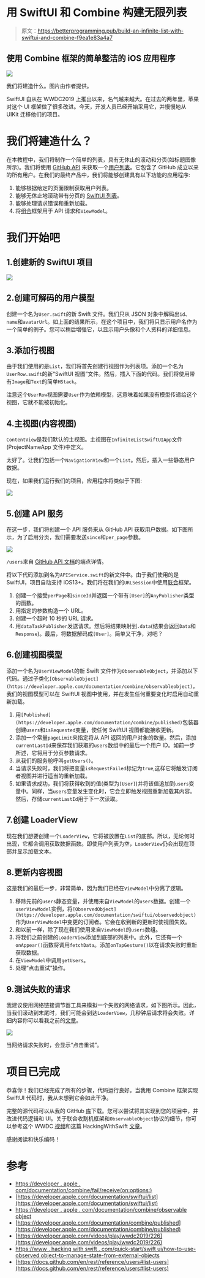 # 用 SwiftUI 和 Combine 构建无限列表

> 原文：<https://betterprogramming.pub/build-an-infinite-list-with-swiftui-and-combine-f9ea1e83a4a7>

## 使用 Combine 框架的简单整洁的 iOS 应用程序

![](img/63037f14bb76565d56470025a74b5ddd.png)

我们将建造什么。图片由作者提供。

SwiftUI 自从在 WWDC2019 上推出以来，名气越来越大。在过去的两年里，苹果对这个 UI 框架做了很多改进。今天，开发人员已经开始采用它，并慢慢地从 UIKit 迁移他们的项目。

# 我们将建造什么？

在本教程中，我们将制作一个简单的列表，具有无休止的滚动和分页(如标题图像所示)。我们将使用 [GitHub API](https://docs.github.com/en/rest) 来获取一个[用户列表](https://docs.github.com/en/rest/reference/users#list-users)。它包含了 GitHub 成立以来的所有用户。在我们的最终产品中，我们将能够创建具有以下功能的应用程序:

1.  能够根据给定的页面限制获取用户列表。
2.  能够无休止地滚动带有分页的 [SwiftUI 列表](https://developer.apple.com/documentation/swiftui/list)。
3.  能够处理请求错误和重新加载。
4.  将[组合](https://developer.apple.com/documentation/combine)框架用于 API 请求和`ViewModel`。

# 我们开始吧

## 1.创建新的 SwiftUI 项目

![](img/fb7b73c646cbc5d7465884649fe65ff6.png)

## 2.创建可解码的用户模型

创建一个名为`User.swift`的新 Swift 文件。我们只从 JSON 对象中解码出`id`、`name`和`avatarUrl`。如上面的结果所示，在这个项目中，我们将只显示用户名作为一个简单的例子。您可以稍后增强它，以显示用户头像和个人资料的详细信息。

## 3.添加行视图

由于我们使用的是`List`，我们将首先创建行视图作为列表项。添加一个名为`UserRow.swift`的新“SwiftUI 视图”文件。然后，插入下面的代码。我们将使用带有`Image`和`Text`的简单`HStack`。

注意这个`UserRow`视图需要`User`作为依赖模型，这意味着如果没有模型传递给这个视图，它就不能被初始化。

## 4.主视图(内容视图)

`ContentView`是我们默认的主视图。主视图在`InfiniteListSwiftUIApp`文件(ProjectNameApp 文件)中定义。

太好了。让我们包括一个`NavigationView`和一个`List`。然后，插入一些静态用户数据。

现在，如果我们运行我们的项目，应用程序将类似于下图:

![](img/a78721f309eed9e1ca8e923e94b53611.png)

## 5.创建 API 服务

在这一步，我们将创建一个 API 服务来从 GitHub API 获取用户数据。如下图所示，为了启用分页，我们需要发送`since`和`per_page`参数。

![](img/fc6a554735f86e38a6e2769a16d25659.png)

`/users`来自 [GitHub API 文档](https://docs.github.com/en/rest/reference/users#list-users)的端点详情。

将以下代码添加到名为`APIService.swift`的新文件中。由于我们使用的是 SwiftUI，项目自动支持 iOS13+。我们将在我们的`URLSession`中使用[联合](https://developer.apple.com/documentation/combine)框架。

1.  创建一个接受`perPage`和`sinceId`并返回一个带有`[User]`的`AnyPublisher`类型的函数。
2.  用指定的参数构造一个 URL。
3.  创建一个超时 10 秒的 URL 请求。
4.  用`dataTaskPublisher`发送请求。然后将结果映射到`.data`(结果会返回`Data`和`Response`)。最后，将数据解码成`[User]`。简单又干净，对吧？

## 6.创建视图模型

添加一个名为`UserViewModel`的新 Swift 文件作为`ObservableObject`，并添加以下代码。通过子类化`[ObservableObject](https://developer.apple.com/documentation/combine/observableobject)`，我们的视图模型可以在 SwiftUI 视图中使用，并在发生任何重要变化时启用自动重新加载。

1.  用`[Published](https://developer.apple.com/documentation/combine/published)`包装器创建`users`和`isRequested`变量，使任何 SwiftUI 视图都能接收更新。
2.  添加一个常量`pageLimit`来指定将从 API 返回的用户对象的数量。然后，添加`currentLastId`来保存我们获取的`users`数组中的最后一个用户 ID。如前一步所述，它将用于分页参数请求。
3.  从我们的服务舱呼叫`getUsers()`。
4.  当请求失败时，我们将把变量`isRequestFailed`标记为`true`,这样它将触发订阅者视图并进行适当的重新加载。
5.  如果请求成功，我们将获得收到的值(类型为`[User]`)并将该值追加到`users`变量中。同样，当`users`变量发生变化时，它会立即触发视图重新加载其内容。然后，存储`currentLastId`用于下一次读取。

## 7.创建 LoaderView

现在我们想要创建一个`LoaderView`，它将被放置在`List`的底部。所以，无论何时出现，它都会调用获取数据函数。即使用户列表为空，`LoaderView`仍会出现在顶部并显示加载文本。

## 8.更新内容视图

这是我们的最后一步，非常简单，因为我们已经在`ViewModel`中分离了逻辑。

1.  移除先前的`users`静态变量，并使用来自`ViewModel`的`users`数据。创建一个`userViewModel`实例，将`[ObservedObject](https://developer.apple.com/documentation/swiftui/observedobject)`作为`UserViewModel`中变更的订阅者。它会在收到新的更新时使视图失效。
2.  和以前一样，除了现在我们使用来自`ViewModel`的`users`数组。
3.  将我们之前创建的`LoaderView`添加到底部的列表中。此外，它还有一个`onAppear()`函数将调用`fetchData`。添加`onTapGesture()`以在请求失败时重新获取数据。
4.  在`ViewModel`中调用`getUsers`。
5.  处理“点击重试”操作。

## 9.测试失败的请求

我建议使用网络链接调节器工具来模拟一个失败的网络请求，如下图所示。因此，当我们滚动到末尾时，我们可能会到达`LoaderView`，几秒钟后请求将会失败。详细内容你可以看我之前的[文章](https://medium.com/codex/simulate-poor-network-conditions-in-ios-development-1c1912a33a51)。

![](img/65f624c351f3f3715a01a8ed669c5c31.png)

当网络请求失败时，会显示“点击重试”。

# 项目已完成

恭喜你！我们已经完成了所有的步骤，代码运行良好。当我用 Combine 框架实现 SwiftUI 代码时，我从未想到它会如此干净。

完整的源代码可以从我的 GitHub [库](https://github.com/xmhafiz/InfiniteListSwiftUI)下载。您可以尝试将其实现到您的项目中，并改进代码逻辑和 UI。关于联合收割机框架和`ObservableObject`协议的细节，你可以参考这个 WWDC [视频](https://developer.apple.com/videos/play/wwdc2019/226)和这篇 HackingWithSwift [文章](https://www.hackingwithswift.com/quick-start/swiftui/how-to-use-observedobject-to-manage-state-from-external-objects)。

感谢阅读和快乐编码！

# 参考

*   [https://developer . apple . com/documentation/combine/fail/receive(on:options:)](https://developer.apple.com/documentation/combine/fail/receive(on:options:))
*   [https://developer.apple.com/documentation/swiftui/list](https://developer.apple.com/documentation/swiftui/list)
*   [https://developer . apple . com/documentation/combine/observable object](https://developer.apple.com/documentation/combine/observableobject)
*   [https://developer.apple.com/documentation/combine/published](https://developer.apple.com/documentation/combine/published)
*   [https://developer.apple.com/videos/play/wwdc2019/226](https://developer.apple.com/videos/play/wwdc2019/226)
*   [https://www . hacking with swift . com/quick-start/swift ui/how-to-use-observed object-to-manage-state-from-external-objects](https://www.hackingwithswift.com/quick-start/swiftui/how-to-use-observedobject-to-manage-state-from-external-objects)
*   [https://docs.github.com/en/rest/reference/users#list-users](https://docs.github.com/en/rest/reference/users#list-users)